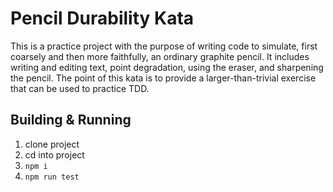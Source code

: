 # Pencil Durability Kata
This is a practice project with the purpose of writing code to simulate, first coarsely and then more faithfully, an ordinary graphite pencil. It includes writing and editing text, point degradation, using the eraser, and sharpening the pencil. The point of this kata is to provide a larger-than-trivial exercise that can be used to practice TDD.

## Building & Running
1) clone project
2) cd into project
3) `npm i`
4) `npm run test`
